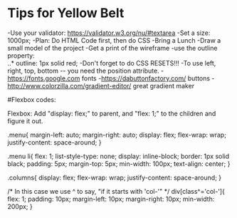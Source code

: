 # Tips for Yellow Belt
-Use your validator: https://validator.w3.org/nu/#textarea
-Set a size: 1000px;
-Plan: Do HTML Code first, then do CSS
-Bring a Lunch
-Draw a small model of the project
-Get a print of the wireframe
-use the outline property:  
..*   outline: 1px solid red;
-Don't forget to do CSS RESETS!!!
-To use left, right, top, bottom -- you need the position attribute.
-https://fonts.google.com fonts
-https://dabuttonfactory.com/ buttons
-http://www.colorzilla.com/gradient-editor/   great gradient maker


#Flexbox codes:

Flexbox: Add "display: flex;" to parent, and "flex: 1;" to the children and figure it out.

.menu{
    margin-left: auto;
    margin-right: auto;
    display: flex;
    flex-wrap: wrap;
    justify-content: space-around;
}

.menu li{
    flex: 1;
    list-style-type: none;
    display: inline-block;
    border: 1px solid black;
    padding: 5px;
    margin-top: 5px;
    min-width: 100px;
    text-align: center;
}

.columns{
    display: flex;
    flex-wrap: wrap;
    justify-content: space-around;
}

/* In this case we use ^ to say, "if it starts with 'col-'" */
div[class^='col-']{  
    flex: 1;
    padding: 10px;
    margin-left: 10px;
    margin-right: 10px;
    min-width: 200px;
}
